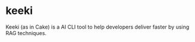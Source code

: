 # keeki
Keeki (as in Cake) is a AI CLI tool to help developers deliver faster by using RAG techniques.
